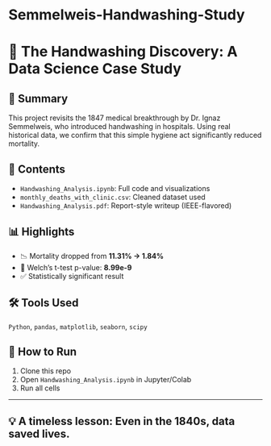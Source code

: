 # Semmelweis-Handwashing-Study
# 🧼 The Handwashing Discovery: A Data Science Case Study

## 📜 Summary
This project revisits the 1847 medical breakthrough by Dr. Ignaz Semmelweis, who introduced handwashing in hospitals. Using real historical data, we confirm that this simple hygiene act significantly reduced mortality.

## 📁 Contents
- `Handwashing_Analysis.ipynb`: Full code and visualizations
- `monthly_deaths_with_clinic.csv`: Cleaned dataset used
- `Handwashing_Analysis.pdf`: Report-style writeup (IEEE-flavored)

## 📊 Highlights
- 📉 Mortality dropped from **11.31% → 1.84%**
- 🧪 Welch’s t-test p-value: **8.99e-9**
- ✅ Statistically significant result

## 🛠️ Tools Used
`Python`, `pandas`, `matplotlib`, `seaborn`, `scipy`

## 📌 How to Run
1. Clone this repo
2. Open `Handwashing_Analysis.ipynb` in Jupyter/Colab
3. Run all cells
---
## 💡 A timeless lesson: Even in the 1840s, data saved lives.

